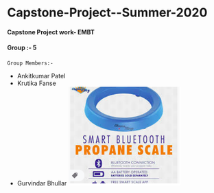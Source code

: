 # Capstone-Project--Summer-2020
#### Capstone Project work- EMBT
#### Group :- 5
    Group Members:- 
   - Ankitkumar Patel 
   - Krutika Fanse
   - Gurvindar Bhullar
[![image](https://github.com/ankitpatel9300/Capstone-Project--Summer-2020/blob/master/Screenshot%20from%202020-06-28%2017-10-08.png)](https://www.amazon.ca/Flame-King-Smart-Propane-Scale/dp/B07NRC2W4C)


